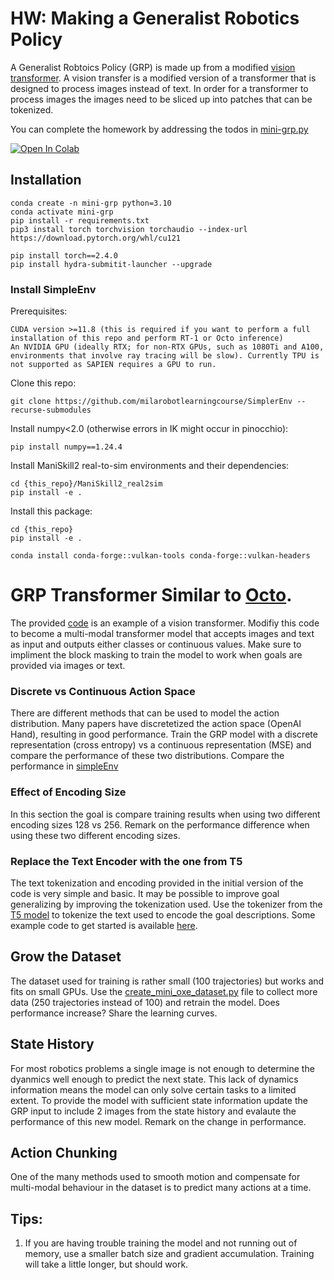 

# HW: Making a Generalist Robotics Policy

A Generalist Robtoics Policy (GRP) is made up from a modified [vision transformer](https://arxiv.org/abs/2010.11929). A vision transfer is a modified version of a transformer that is designed to process images instead of text. In order for a transformer to process images the images need to be sliced up into patches that can be tokenized.

You can complete the homework by addressing the todos in [mini-grp.py](mini-grp.py)

[![Open In Colab](https://colab.research.google.com/assets/colab-badge.svg)](https://githubtocolab.com/milarobotlearningcourse/robot_learning_2025/blob/main/hw2/mini-grp-learn.ipynb)

## Installation

```
conda create -n mini-grp python=3.10
conda activate mini-grp
pip install -r requirements.txt
pip3 install torch torchvision torchaudio --index-url https://download.pytorch.org/whl/cu121

pip install torch==2.4.0
pip install hydra-submitit-launcher --upgrade
```

### Install SimpleEnv

Prerequisites:

    CUDA version >=11.8 (this is required if you want to perform a full installation of this repo and perform RT-1 or Octo inference)
    An NVIDIA GPU (ideally RTX; for non-RTX GPUs, such as 1080Ti and A100, environments that involve ray tracing will be slow). Currently TPU is not supported as SAPIEN requires a GPU to run.

Clone this repo:

```
git clone https://github.com/milarobotlearningcourse/SimplerEnv --recurse-submodules
```

Install numpy<2.0 (otherwise errors in IK might occur in pinocchio):

```
pip install numpy==1.24.4
```

Install ManiSkill2 real-to-sim environments and their dependencies:

```
cd {this_repo}/ManiSkill2_real2sim
pip install -e .
```

Install this package:

```
cd {this_repo}
pip install -e .
```

```
conda install conda-forge::vulkan-tools conda-forge::vulkan-headers
```

# GRP Transformer Similar to [Octo](https://octo-models.github.io/).

The provided [code](mini-grp.py) is an example of a vision transformer. Modifiy this code to become a multi-modal transformer model that accepts images and text as input and outputs either classes or continuous values. Make sure to impliment the block masking to train the model to work when goals are provided via images or text.

### Discrete vs Continuous Action Space

There are different methods that can be used to model the action distribution. Many papers have discretetized the action space (OpenAI Hand), resulting in good performance. Train the GRP model with a discrete representation (cross entropy) vs a continuous representation (MSE) and compare the performance of these two distributions. Compare the performance in [simpleEnv](https://github.com/milarobotlearningcourse/SimplerEnv)

### Effect of Encoding Size

In this section the goal is compare training results when using two different encoding sizes 128 vs 256. Remark on the performance difference when using these two different encoding sizes. 

### Replace the Text Encoder with the one from T5

The text tokenization and encoding provided in the initial version of the code is very simple and basic. It may be possible to improve goal generalizing by improving the tokenization used. Use the tokenizer from the [T5 model](https://jmlr.org/papers/v21/20-074.html) to tokenize the text used to encode the goal descriptions. Some example code to get started is available [here](https://huggingface.co/docs/transformers/en/model_doc/t5).


## Grow the Dataset

The dataset used for training is rather small (100 trajectories) but works and fits on small GPUs. Use the [create_mini_oxe_dataset.py](create_mini_oxe_dataset.py) file to collect more data (250 trajectories instead of 100) and retrain the model. Does performance increase? Share the learning curves.

## State History

For most robotics problems a single image is not enough to determine the dyanmics well enough to predict the next state. This lack of dynamics information means the model can only solve certain tasks to a limited extent. To provide the model with sufficient state information update the GRP input to include 2 images from the state history and evalaute the performance of this new model. Remark on the change in performance.

## Action Chunking

One of the many methods used to smooth motion and compensate for multi-modal behaviour in the dataset is to predict many actions at a time. 

## Tips:

1. If you are having trouble training the model and not running out of memory, use a smaller batch size and gradient accumulation. Training will take a little longer, but should work.


